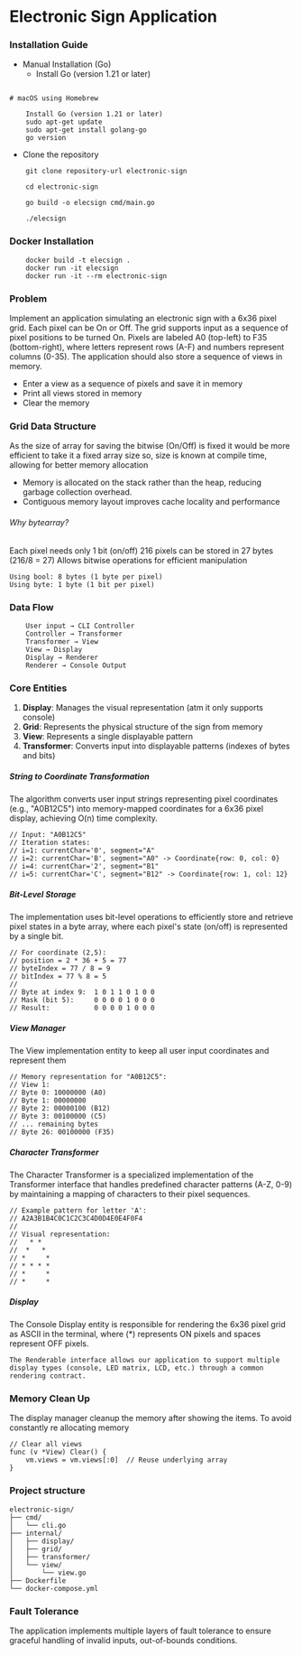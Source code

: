 # Electronic Sign Application

### Installation Guide

+ Manual Installation (Go)
    - Install Go (version 1.21 or later)
```

# macOS using Homebrew

    Install Go (version 1.21 or later)
    sudo apt-get update
    sudo apt-get install golang-go
    go version
```

- Clone the repository

```
    git clone repository-url electronic-sign

    cd electronic-sign
    
    go build -o elecsign cmd/main.go
    
    ./elecsign
```

### Docker Installation
```
    docker build -t elecsign .
    docker run -it elecsign
    docker run -it --rm electronic-sign
```
### Problem
Implement an application simulating an electronic sign with a 6x36 pixel grid. Each pixel can be On or Off. The grid supports input as a sequence of pixel positions to be turned On. Pixels are labeled A0 (top-left) to F35 (bottom-right), where letters represent rows (A-F) and numbers represent columns (0-35). The application should also store a sequence of views in memory.

* Enter a view as a sequence of pixels and save it in memory
* Print all views stored in memory
* Clear the memory


### Grid Data Structure
As the size of array for saving the bitwise (On/Off) is fixed it would be more efficient to take it a fixed array size so, size is known at compile time, allowing for better memory allocation
- Memory is allocated on the stack rather than the heap, reducing garbage collection overhead.
- Contiguous memory layout improves cache locality and performance

###### Why bytearray?
Each pixel needs only 1 bit (on/off)
216 pixels can be stored in 27 bytes (216/8 = 27)
Allows bitwise operations for efficient manipulation

```
Using bool: 8 bytes (1 byte per pixel)
Using byte: 1 byte (1 bit per pixel)
```

### Data Flow
```
    User input → CLI Controller
    Controller → Transformer
    Transformer → View
    View → Display
    Display → Renderer
    Renderer → Console Output
```

### Core Entities
1. <b>Display</b>: Manages the visual representation (atm it only supports console)
2. <b>Grid</b>: Represents the physical structure of the sign from memory
3. <b>View</b>: Represents a single displayable pattern
4. <b>Transformer</b>: Converts input into displayable patterns (indexes of bytes and bits)


##### String to Coordinate Transformation

The algorithm converts user input strings representing pixel coordinates (e.g., "A0B12C5") into memory-mapped coordinates for a 6x36 pixel display, achieving O(n) time complexity.

```
// Input: "A0B12C5"
// Iteration states:
// i=1: currentChar='0', segment="A"
// i=2: currentChar='B', segment="A0" -> Coordinate{row: 0, col: 0}
// i=4: currentChar='2', segment="B1"
// i=5: currentChar='C', segment="B12" -> Coordinate{row: 1, col: 12}
```

##### Bit-Level Storage

The implementation uses bit-level operations to efficiently store and retrieve pixel states in a byte array, where each pixel's state (on/off) is represented by a single bit.
```
// For coordinate (2,5):
// position = 2 * 36 + 5 = 77
// byteIndex = 77 / 8 = 9
// bitIndex = 77 % 8 = 5
// 
// Byte at index 9:  1 0 1 1 0 1 0 0
// Mask (bit 5):     0 0 0 0 1 0 0 0
// Result:           0 0 0 0 1 0 0 0
```
##### View Manager
The View implementation entity to keep all user input coordinates and represent them
```
// Memory representation for "A0B12C5":
// View 1:
// Byte 0: 10000000 (A0)
// Byte 1: 00000000
// Byte 2: 00000100 (B12)
// Byte 3: 00100000 (C5)
// ... remaining bytes
// Byte 26: 00100000 (F35)
```

##### Character Transformer

The Character Transformer is a specialized implementation of the Transformer interface that handles predefined character patterns (A-Z, 0-9) by maintaining a mapping of characters to their pixel sequences.

```
// Example pattern for letter 'A':
// A2A3B1B4C0C1C2C3C4D0D4E0E4F0F4
//
// Visual representation:
//   * *    
//  *   *   
// *     *  
// * * * * 
// *     *  
// *     *  
```

##### Display
The Console Display entity is responsible for rendering the 6x36 pixel grid as ASCII in the terminal, where (*) represents ON pixels and spaces represent OFF pixels.

``` 
The Renderable interface allows our application to support multiple display types (console, LED matrix, LCD, etc.) through a common rendering contract.
```

### Memory Clean Up
The display manager cleanup the memory after showing the items. To avoid constantly re allocating memory
```
// Clear all views
func (v *View) Clear() {
    vm.views = vm.views[:0]  // Reuse underlying array
}
```

### Project structure 

```
electronic-sign/
├── cmd/
│   └── cli.go
├── internal/
│   ├── display/
│   ├── grid/
│   ├── transformer/
│   └── view/
│       └── view.go
├── Dockerfile
└── docker-compose.yml
```

### Fault Tolerance
The application implements multiple layers of fault tolerance to ensure graceful handling of invalid inputs, out-of-bounds conditions.
